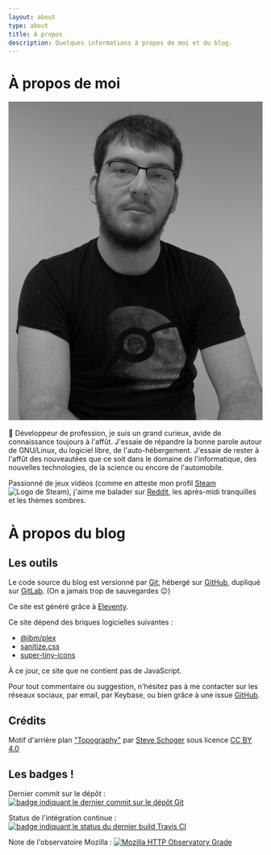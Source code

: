```yaml
---
layout: about
type: about
title: À propos
description: Quelques informations à propos de moi et du blog.
---
```

# À propos de moi

<img alt="Portrait en noir et blanc de Matthieu Vion" class="portrait" src="/img/about/matthieu.jpg">

👋 Développeur de profession, je suis un grand curieux, avide de connaissance toujours à l'affût. J'essaie de répandre la bonne parole autour de GNU/Linux, du logiciel libre, de l'auto-hébergement. J'essaie de rester à l'affût des nouveautées que ce soit dans le domaine de l'informatique, des nouvelles technologies, de la science ou encore de l'automobile.

Passionné de jeux vidéos (comme en atteste mon profil [Steam][steam] <img class="tiny-icon" alt="Logo de Steam" src="/svg/steam.svg">), j'aime me balader sur [Reddit][reddit], les après-midi tranquilles et les thèmes sombres.

# À propos du blog

## Les outils

Le code source du blog est versionné par [Git][git], hébergé sur [GitHub][repo-github], dupliqué sur [GitLab][repo-gitlab]. (On a jamais trop de sauvegardes 😉)

Ce site est généré grâce à [Eleventy][11ty].

Ce site dépend des briques logicielles suivantes :

- [@ibm/plex][plex-font]
- [sanitize.css][sanitize]
- [super-tiny-icons][STI]

À ce jour, ce site que ne contient pas de JavaScript.

Pour tout commentaire ou suggestion, n'hésitez pas à me contacter sur les réseaux sociaux, par email, par Keybase, ou bien grâce à une issue [GitHub][gh-issues].

## Crédits

Motif d'arrière plan ["Topography"](https://www.heropatterns.com/) par [Steve Schoger](https://twitter.com/steveschoger) sous licence [CC BY 4.0](https://creativecommons.org/licenses/by/4.0/)

## Les badges !

Dernier commit sur le dépôt : [![badge indiquant le dernier commit sur le dépôt Git][commit-badge]][repo-github]

Status de l'intégration continue : [![badge indiquant le status du dernier build Travis CI][build-badge]][travis-ci]

Note de l'observatoire Mozilla : [![Mozilla HTTP Observatory Grade][observatory-badge]][mozilla-observatory]

[gs]: https://www.greensystemes.com/
[git]: https://git-scm.com/
[repo-github]: https://github.com/MattMattV/website
[repo-gitlab]: https://gitlab.com/MattMattV/website
[11ty]: https://www.11ty.dev
[npm]: https://www.npmjs.com/
[caddy]: https://caddyserver.com/
[goaccess]: https://goaccess.io
[plex-font]: https://github.com/IBM/plex
[sanitize]: https://github.com/csstools/sanitize.css
[STI]: https://github.com/edent/SuperTinyIcons
[gh-issues]: https://github.com/MattMattV/website/issues/new
[steam]: https://steamcommunity.com/id/TheMattMatt
[reddit]: https://www.reddit.com
[commits]: https://github.com/MattMattV/blog/commits/master
[travis-ci]: https://travis-ci.com/github/MattMattV/website
[mozilla-observatory]: https://observatory.mozilla.org/analyze/mvion.fr

[commit-badge]: https://img.shields.io/github/last-commit/MattMattV/website.svg?logo=git&style=for-the-badge
[build-badge]: https://img.shields.io/travis/com/MattMattV/website.svg?logo=travis&style=for-the-badge
[observatory-badge]: https://img.shields.io/mozilla-observatory/grade-score/mvion.fr.svg?publish&style=for-the-badge
